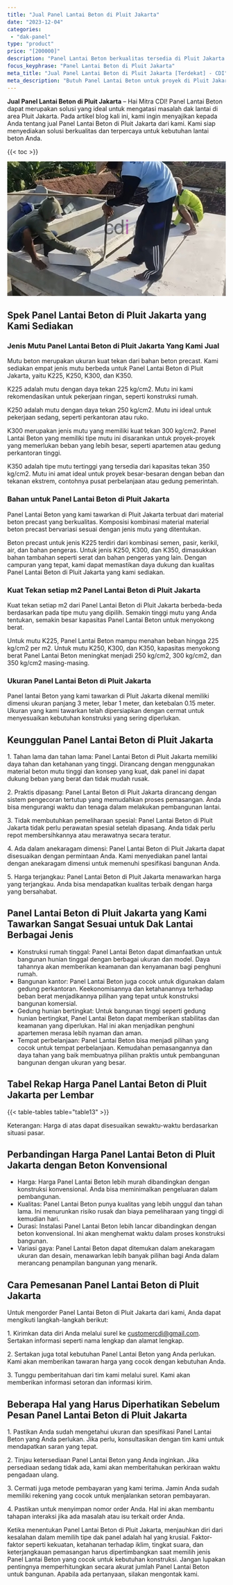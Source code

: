 ```yaml
---
title: "Jual Panel Lantai Beton di Pluit Jakarta"
date: "2023-12-04"
categories:
 - "dak-panel"
type: "product"
price: "[200000]"
description: "Panel Lantai Beton berkualitas tersedia di Pluit Jakarta. Solusi ideal untuk proyek konstruksi dengan kualitas unggul, Panel Lantai Beton memberikan kekuatan maksimal untuk proyek pembangunan. Hubungi kami sekarang."
focus_keyphrase: "Panel Lantai Beton di Pluit Jakarta"
meta_title: "Jual Panel Lantai Beton di Pluit Jakarta [Terdekat] - CDI"
meta_description: "Butuh Panel Lantai Beton untuk proyek di Pluit Jakarta?. Kami menyediakan Panel Lantai Beton premium untuk proyek konstruksi. Promo menarik hanya di sini."
---
```


**Jual Panel Lantai Beton di Pluit Jakarta** – Hai Mitra CDI! Panel Lantai Beton dapat merupakan solusi yang ideal untuk mengatasi masalah dak lantai di area Pluit Jakarta. Pada artikel blog kali ini, kami ingin menyajikan kepada Anda tentang jual Panel Lantai Beton di Pluit Jakarta dari kami. Kami siap menyediakan solusi berkualitas dan terpercaya untuk kebutuhan lantai beton Anda.

{{< toc >}}

![Jual Panel Lantai Beton di Pluit Jakarta](/images/dak-panel/dak-panel-09.jpg)

## Spek Panel Lantai Beton di Pluit Jakarta yang Kami Sediakan

### Jenis Mutu Panel Lantai Beton di Pluit Jakarta Yang Kami Jual

Mutu beton merupakan ukuran kuat tekan dari bahan beton precast. Kami sediakan empat jenis mutu berbeda untuk Panel Lantai Beton di Pluit Jakarta, yaitu K225, K250, K300, dan K350.

K225 adalah mutu dengan daya tekan 225 kg/cm2. Mutu ini kami rekomendasikan untuk pekerjaan ringan, seperti konstruksi rumah.

K250 adalah mutu dengan daya tekan 250 kg/cm2. Mutu ini ideal untuk pekerjaan sedang, seperti perkantoran atau ruko.

K300 merupakan jenis mutu yang memiliki kuat tekan 300 kg/cm2. Panel Lantai Beton yang memiliki tipe mutu ini disarankan untuk proyek-proyek yang memerlukan beban yang lebih besar, seperti apartemen atau gedung perkantoran tinggi.

K350 adalah tipe mutu tertinggi yang tersedia dari kapasitas tekan 350 kg/cm2. Mutu ini amat ideal untuk proyek besar-besaran dengan beban dan tekanan ekstrem, contohnya pusat perbelanjaan atau gedung pemerintah.

### Bahan untuk Panel Lantai Beton di Pluit Jakarta

Panel Lantai Beton yang kami tawarkan di Pluit Jakarta terbuat dari material beton precast yang berkualitas. Komposisi kombinasi material material beton precast bervariasi sesuai dengan jenis mutu yang ditentukan.

Beton precast untuk jenis K225 terdiri dari kombinasi semen, pasir, kerikil, air, dan bahan pengeras. Untuk jenis K250, K300, dan K350, dimasukkan bahan tambahan seperti serat dan bahan pengeras yang lain. Dengan campuran yang tepat, kami dapat memastikan daya dukung dan kualitas Panel Lantai Beton di Pluit Jakarta yang kami sediakan.

### Kuat Tekan setiap m2 Panel Lantai Beton di Pluit Jakarta

Kuat tekan setiap m2 dari Panel Lantai Beton di Pluit Jakarta berbeda-beda berdasarkan pada tipe mutu yang dipilih. Semakin tinggi mutu yang Anda tentukan, semakin besar kapasitas Panel Lantai Beton untuk menyokong berat.

Untuk mutu K225, Panel Lantai Beton mampu menahan beban hingga 225 kg/cm2 per m2. Untuk mutu K250, K300, dan K350, kapasitas menyokong berat Panel Lantai Beton meningkat menjadi 250 kg/cm2, 300 kg/cm2, dan 350 kg/cm2 masing-masing.

### Ukuran Panel Lantai Beton di Pluit Jakarta

Panel lantai Beton yang kami tawarkan di Pluit Jakarta dikenal memiliki dimensi ukuran panjang 3 meter, lebar 1 meter, dan ketebalan 0.15 meter. Ukuran yang kami tawarkan telah dipersiapkan dengan cermat untuk menyesuaikan kebutuhan konstruksi yang sering diperlukan.

## Keunggulan Panel Lantai Beton di Pluit Jakarta

1\.  Tahan lama dan tahan lama: Panel Lantai Beton di Pluit Jakarta memiliki daya tahan dan ketahanan yang tinggi. Dirancang dengan menggunakan material beton mutu tinggi dan konsep yang kuat, dak panel ini dapat dukung beban yang berat dan tidak mudah rusak.

2\.  Praktis dipasang: Panel Lantai Beton di Pluit Jakarta dirancang dengan sistem pengecoran tertutup yang memudahkan proses pemasangan. Anda bisa mengurangi waktu dan tenaga dalam melakukan pembangunan lantai.

3\.  Tidak membutuhkan pemeliharaan spesial: Panel Lantai Beton di Pluit Jakarta tidak perlu perawatan spesial setelah dipasang. Anda tidak perlu repot membersihkannya atau merawatnya secara teratur.

4\.  Ada dalam anekaragam dimensi: Panel Lantai Beton di Pluit Jakarta dapat disesuaikan dengan permintaan Anda. Kami menyediakan panel lantai dengan anekaragam dimensi untuk memenuhi spesifikasi bangunan Anda.

5\.  Harga terjangkau: Panel Lantai Beton di Pluit Jakarta menawarkan harga yang terjangkau. Anda bisa mendapatkan kualitas terbaik dengan harga yang bersahabat.

## Panel Lantai Beton di Pluit Jakarta yang Kami Tawarkan Sangat Sesuai untuk Dak Lantai Berbagai Jenis

*   Konstruksi rumah tinggal: Panel Lantai Beton dapat dimanfaatkan untuk bangunan hunian tinggal dengan berbagai ukuran dan model. Daya tahannya akan memberikan keamanan dan kenyamanan bagi penghuni rumah.
*   Bangunan kantor: Panel Lantai Beton juga cocok untuk digunakan dalam gedung perkantoran. Keekonomisannya dan ketahanannya terhadap beban berat menjadikannya pilihan yang tepat untuk konstruksi bangunan komersial.
*   Gedung hunian bertingkat: Untuk bangunan tinggi seperti gedung hunian bertingkat, Panel Lantai Beton dapat memberikan stabilitas dan keamanan yang diperlukan. Hal ini akan menjadikan penghuni apartemen merasa lebih nyaman dan aman.
*   Tempat perbelanjaan: Panel Lantai Beton bisa menjadi pilihan yang cocok untuk tempat perbelanjaan. Kemudahan pemasangannya dan daya tahan yang baik membuatnya pilihan praktis untuk pembangunan bangunan dengan ukuran yang besar.

## Tabel Rekap Harga Panel Lantai Beton di Pluit Jakarta per Lembar

{{< table-tables table="table13" >}}

Keterangan: Harga di atas dapat disesuaikan sewaktu-waktu berdasarkan situasi pasar.

## Perbandingan Harga Panel Lantai Beton di Pluit Jakarta dengan Beton Konvensional

*   Harga: Harga Panel Lantai Beton lebih murah dibandingkan dengan konstruksi konvensional. Anda bisa meminimalkan pengeluaran dalam pembangunan.
*   Kualitas: Panel Lantai Beton punya kualitas yang lebih unggul dan tahan lama. Ini menurunkan risiko rusak dan biaya pemeliharaan yang tinggi di kemudian hari.
*   Durasi: Instalasi Panel Lantai Beton lebih lancar dibandingkan dengan beton konvensional. Ini akan menghemat waktu dalam proses konstruksi bangunan.
*   Variasi gaya: Panel Lantai Beton dapat ditemukan dalam anekaragam ukuran dan desain, menawarkan lebih banyak pilihan bagi Anda dalam merancang penampilan bangunan yang menarik.

## Cara Pemesanan Panel Lantai Beton di Pluit Jakarta

Untuk mengorder Panel Lantai Beton di Pluit Jakarta dari kami, Anda dapat mengikuti langkah-langkah berikut:

1\.  Kirimkan data diri Anda melalui surel ke customercdi@gmail.com. Sertakan informasi seperti nama lengkap dan alamat lengkap.

2\.  Sertakan juga total kebutuhan Panel Lantai Beton yang Anda perlukan. Kami akan memberikan tawaran harga yang cocok dengan kebutuhan Anda.

3\.  Tunggu pemberitahuan dari tim kami melalui surel. Kami akan memberikan informasi setoran dan informasi kirim.

## Beberapa Hal yang Harus Diperhatikan Sebelum Pesan Panel Lantai Beton di Pluit Jakarta

1\.  Pastikan Anda sudah mengetahui ukuran dan spesifikasi Panel Lantai Beton yang Anda perlukan. Jika perlu, konsultasikan dengan tim kami untuk mendapatkan saran yang tepat.

2\.  Tinjau ketersediaan Panel Lantai Beton yang Anda inginkan. Jika persediaan sedang tidak ada, kami akan memberitahukan perkiraan waktu pengadaan ulang.

3\.  Cermati juga metode pembayaran yang kami terima. Jamin Anda sudah memiliki rekening yang cocok untuk menjalankan setoran pembayaran.

4\.  Pastikan untuk menyimpan nomor order Anda. Hal ini akan membantu tahapan interaksi jika ada masalah atau isu terkait order Anda.

Ketika menentukan Panel Lantai Beton di Pluit Jakarta, menjauhkan diri dari kesalahan dalam memilih tipe dak panel adalah hal yang krusial. Faktor-faktor seperti kekuatan, ketahanan terhadap iklim, tingkat suara, dan keterjangkauan pemasangan harus dipertimbangkan saat memilih jenis Panel Lantai Beton yang cocok untuk kebutuhan konstruksi. Jangan lupakan pentingnya memperhitungkan secara akurat jumlah Panel Lantai Beton untuk bangunan. Apabila ada pertanyaan, silakan mengontak kami.